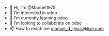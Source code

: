 - 👋 Hi, I’m @Manuel1975
- 👀 I’m interested in odoo
- 🌱 I’m currently learning odoo
- 💞️ I’m looking to collaborate on odoo
- 📫 How to reach me manuel_d_jesus@live.com

<!---
Manuel1975/Manuel1975 is a ✨ special ✨ repository because its `README.md` (this file) appears on your GitHub profile.
You can click the Preview link to take a look at your changes.
--->
